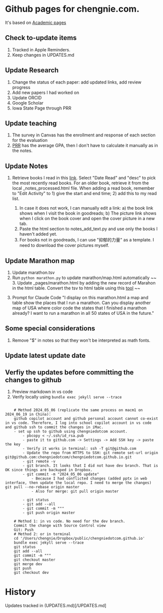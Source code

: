 # Github pages for chengnie.com. 

It's based on [Academic pages](https://github.com/academicpages/academicpages.github.io)

## Check to-update items

1. Tracked in Apple Reminders. 
2. Keep changes in UPDATES.md

## Update Research

1. Change the status of each paper: add updated links, add review progress
2. Add new papers I had worked on
3. Update ORCID
4. Google Scholar
5. Iowa State Page through PRR


## Update teaching

1. The survey in Canvas has the enrollment and response of each section for the evaluation
2. [PRR](https://ivy-prr.bus.iastate.edu/update/login?return=true&) has the average GPA, then I don't have to calculate it manually as in the notes. 

## Update Notes

1. Retrieve books I read in this [link](https://www.goodreads.com/user/edit?format=html&tab=widgets#_=_). Select "Date Read" and "desc" to pick the most recently read books. For an older book, retrieve it from the local _notes_processed.html file. When adding a read book, remember to "Edit Activity" to 1) give the start and end time; 2) add this to my read list. 
    
    1. In case it does not work, I can manually edit a link:  a) the book link shows when I visit the book in goodreads; b) The picture link shows when I click on the book cover and open the cover picture in a new tab.
    2. Paste the html section to notes_add_text.py and use only the books I haven't added yet. 
    3. For books not in goodreads, I can use "抑郁的力量" as a template. I need to download the cover pictures myself. 
    <!-- 4. Paste the output back to _pages/notes.md -->
    <!-- 3. Replace the href link with my summary links like /notes/乡土中国, so that the click would lead to my notes. 
    4. To add text and adjust the width of the book title, run notes_add_text.py -->


## Update Marathon map

1. Update marathon.tsv 
2. Run ``python marathon.py`` to update marathon/map.html automatically
~~ 3. Update _pages/marathon.html by adding the new record of Marahon in the html table. Convert the tsv to html table using this [tool](https://wtools.io/convert-tsv-to-html-table) ~~
<!-- 3. Update _pages/marathon.html by adding the new record of Marahon in the html table. marathon.py output the table in html format.  -->
3. Prompt for Claude Code "I display on this marathon.html a map and table show the places that I run a marathon. Can you display another map of USA where color code the states that I finished a marathon already? I want to 
  run a marathon in all 50 states of USA in the future."


## Some special considerations


1. Remove "$" in notes so that they won't be interpreted as math fonts. 




## Update latest update date

<!-- 1. Update _includes/footer.html -->


## Verfiy the updates before committing the changes to github

1. Preview markdown in vs code
2. Verify locally using ``bundle exec jekyll serve --trace``

```

    # Method 2024_05_06 (replicate the same process on macm1 on 2024_06_19 in China):
    github copilot account and github personal account cannot co-exist in vs code. Therefore, I log into school copilot account in vs code and github ssh to commit the changes in iMac. 
    - set up ssh to github using chengniedotcom account. 
        - pbcopy < ~/.ssh/id_rsa.pub
        - paste it to github.com -> Settings -> Add SSH key -> paste the key
        - Verify it works in terminal: ssh -T git@github.com
        - Update the repo from HTTPS to SSH: git remote set-url origin git@github.com:chengniedotcom/chengniedotcom.github.io.git
        - git remote -v
        - git branch. It looks that I did not have dev branch. That is OK since things are backuped in Dropbox. 
        - git commit -m "2024_05_06 update"
            - Because I had conflicted changes (added pptx in web interface, then update the local repo. I need to merge the changes) git pull --no-rebase origin master
            - Also for merge: git pull origin master

        - git status
        - git add --all
        - git commit -m """
        - git push origin master

    # Method 1: in vs code. No need for the dev branch. 
    Commit the change with Source Control view
    Git: Push
    # Method 2: or in terminal
    cd '/Users/chengnie/Dropbox/public/chengniedotcom.github.io'
    bundle exec jekyll serve --trace
    git status
    git add --all
    git commit -m """
    git checkout master
    git merge dev
    git push
    git checkout dev

```

# History

Updates tracked in (UPDATES.md)[/UPDATES.md]

